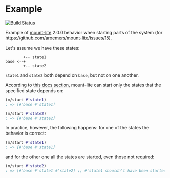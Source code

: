 # Example

[![Build Status](https://travis-ci.org/dryewo/mount-lite-example.svg?branch=master)](https://travis-ci.org/dryewo/mount-lite-example)

Example of [mount-lite] 2.0.0 behavior when starting parts of the system (for https://github.com/aroemers/mount-lite/issues/15).

Let's assume we have these states:

```
        +-- state1
base <--+
        +-- state2
```

`state1` and `state2` both depend on `base`, but not on one another.


According to [this docs section](http://www.functionalbytes.nl/mount-lite/03-start-stop-options.html),
mount-lite can start only the states that the specified state depends on:

```clj
(m/start #'state1)
; => [#'base #'state1]

(m/start #'state2)
; => [#'base #'state2]
```

In practice, however, the following happens: for one of the states the behavior is correct:
```clj
(m/start #'state1)
; => [#'base #'state1]
```
and for the other one all the states are started, even those not required:
```clj
(m/start #'state2)
; => [#'base #'state1 #'state2] ;; #'state1 shouldn't have been started 
```

[mount-lite]: https://github.com/aroemers/mount-lite
